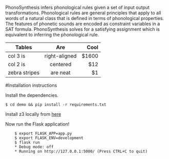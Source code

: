 PhonoSynthesis infers phonological rules given a set of input output transformations. Phonological rules are general principles that apply to all words of a natural class that is defined in terms of phonological properties. The features of phonetic sounds are encoded as constraint variables in a SAT formula. PhonoSynthesis solves for a satisfying assignment which is equivalent to inferring the phonological rule.

| Tables        | Are           | Cool  |  
| ------------- |:-------------:| -----:|
| col 3 is      | right-aligned | $1600 |
| col 2 is      | centered      |   $12 |
| zebra stripes | are neat      |    $1 |

#Installation instructions

Install the dependencies.

```
$ cd demo && pip install -r requirements.txt
```

Install z3 locally from [here](https://github.com/Z3Prover/z3)

Now run the Flask application! 

```
    $ export FLASK_APP=app.py
    $ export FLASK_ENV=development
    $ flask run
    * Debug mode: off
    * Running on http://127.0.0.1:5000/ (Press CTRL+C to quit)
```
